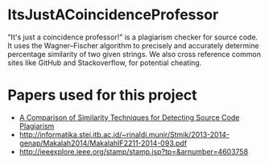 # ItsJustACoincidenceProfessor
"It's just a coincidence professor!" is a plagiarism checker for source code. It uses the Wagner–Fischer algorithm to precisely and accurately determine percentage similarity of two given strings. We also cross reference common sites like GitHub and Stackoverflow, for potential cheating.

# Papers used for this project
* [A Comparison of Similarity Techniques for Detecting
Source Code Plagiarism](https://www.cs.utexas.edu/~bbeth/files/AComparisonOfSimilarityTechniquesForDetectingSourceCodePlagiarism.pdf)
* http://informatika.stei.itb.ac.id/~rinaldi.munir/Stmik/2013-2014-genap/Makalah2014/MakalahIF2211-2014-093.pdf
* http://ieeexplore.ieee.org/stamp/stamp.jsp?tp=&arnumber=4603758
